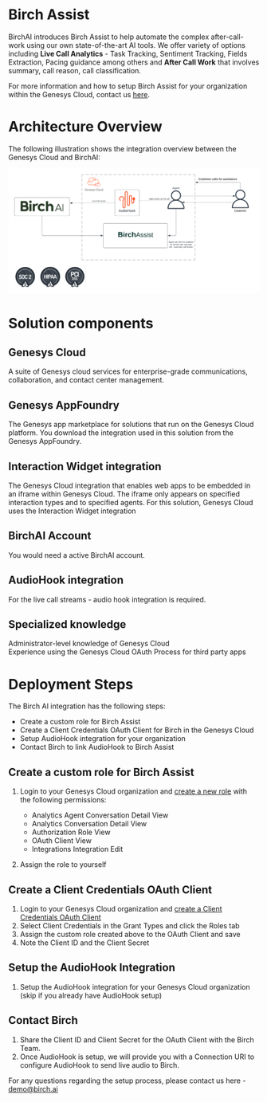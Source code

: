 # Birch Assist

BirchAI introduces Birch Assist to help automate the complex after-call-work using our own state-of-the-art AI tools. We offer variety of options including **Live Call Analytics** - Task Tracking, Sentiment Tracking, Fields Extraction, Pacing guidance among others and **After Call Work** that involves summary, call reason, call classification. 

For more information and how to setup Birch Assist for your organization within the Genesys Cloud, contact us [here](https://birch.ai/#footerscroll).

# Architecture Overview
The following illustration shows the integration overview between the Genesys Cloud and BirchAI:

![Birch Assist Integration](images/genesys_birchai_workflow.png "Birch Assist Integration Overview")


# Solution components
## Genesys Cloud
A suite of Genesys cloud services for enterprise-grade communications, collaboration, and contact center management.

## Genesys AppFoundry
The Genesys app marketplace for solutions that run on the Genesys Cloud platform. You download the integration used in this solution from the Genesys AppFoundry.

## Interaction Widget integration
The Genesys Cloud integration that enables web apps to be embedded in an iframe within Genesys Cloud. The iframe only appears on specified interaction types and to specified agents. For this solution, Genesys Cloud uses the Interaction Widget integration

## BirchAI Account
You would need a active BirchAI account.

## AudioHook integration
For the live call streams - audio hook integration is required. 

## Specialized knowledge
Administrator-level knowledge of Genesys Cloud  
Experience using the Genesys Cloud OAuth Process for third party apps


# Deployment Steps

The Birch AI integration has the following steps:

* Create a custom role for Birch Assist
* Create a Client Credentials OAuth Client for Birch in the Genesys Cloud
* Setup AudioHook integration for your organization
* Contact Birch to link AudioHook to Birch Assist

## Create a custom role for Birch Assist
1. Login to your Genesys Cloud organization and [create a new role](https://help.mypurecloud.com/articles/add-roles/) with the following permissions:

    * Analytics  Agent Conversation Detail  View
    * Analytics  Conversation Detail  View
    * Authorization  Role  View
    * OAuth  Client  View
    * Integrations  Integration  Edit

2. Assign the role to yourself

## Create a Client Credentials OAuth Client
1. Login to your Genesys Cloud organization and [create a Client Credentials OAuth Client](https://help.mypurecloud.com/articles/create-an-oauth-client/)
2. Select Client Credentials in the Grant Types and click the Roles tab
3. Assign the custom role created above to the OAuth Client and save
4. Note the Client ID and the Client Secret

## Setup the AudioHook Integration
1. Setup the AudioHook integration for your Genesys Cloud organization (skip if you already have AudioHook setup)

## Contact Birch
1. Share the Client ID and Client Secret for the OAuth Client with the Birch Team.
2. Once AudioHook is setup, we will provide you with a Connection URI to configure AudioHook to send live audio to Birch.



For any questions regarding the setup process, please contact us here - demo@birch.ai
